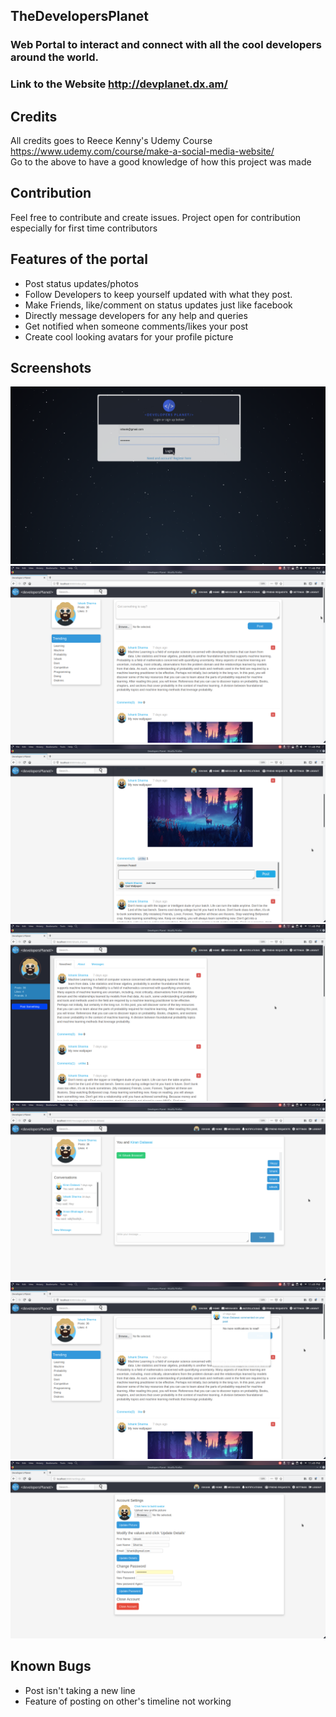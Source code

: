 ## TheDevelopersPlanet
### Web Portal to interact and connect with all the cool developers around the world.
### Link to the Website http://devplanet.dx.am/

## Credits
All credits goes to Reece Kenny's Udemy Course
https://www.udemy.com/course/make-a-social-media-website/
<br>Go to the above to have a good knowledge of how this project was made

## Contribution
Feel free to contribute and create issues.
Project open for contribution especially for first time contributors

## Features of the portal
+ Post status updates/photos
+ Follow Developers to keep yourself updated with what they post.
+ Make Friends, like/comment on status updates just like facebook
+ Directly message developers for any help and queries
+ Get notified when someone comments/likes your post
+ Create cool looking avatars for your profile picture

## Screenshots
![Login Page](docs/1.png)
![Home Page](docs/2.png)
![Profile Page](docs/3.png)
![Settings Page](docs/4.png)
![Settings Page](docs/5.png)
![Settings Page](docs/6.png)
![Settings Page](docs/7.png)

## Known Bugs
+ Post isn't taking a new line
+ Feature of posting on other's timeline not working
